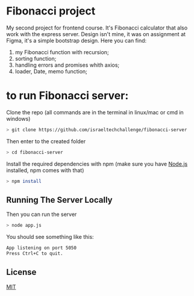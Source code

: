 # Fibonacci project

My second project for frontend course. It's Fibonacci calculator that also work with the express server. Design isn't mine, it was on assignment at Figma, it's a simple bootstrap design.
Here you can find:

1. my Fibonacci function with recursion;
2. sorting function;
3. handling errors and promises whith axios;
4. loader, Date, memo function;

# to run Fibonacci server:

Clone the repo (all commands are in the terminal in linux/mac or cmd in windows)

```bash
> git clone https://github.com/israeltechchallenge/fibonacci-server
```

Then enter to the created folder

```bash
> cd fibonacci-server
```

Install the required dependencies with npm (make sure you have [Node.js](https://nodejs.org/) installed, npm comes with that)

```bash
> npm install
```

## Running The Server Locally

Then you can run the server

```bash
> node app.js
```

You should see something like this:

```bash
App listening on port 5050
Press Ctrl+C to quit.
```

## License

[MIT](https://choosealicense.com/licenses/mit/)
